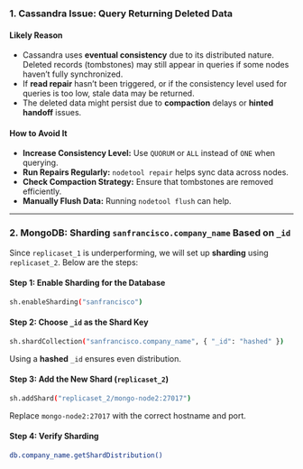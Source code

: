 ### **1. Cassandra Issue: Query Returning Deleted Data**
#### **Likely Reason**
- Cassandra uses **eventual consistency** due to its distributed nature. Deleted records (tombstones) may still appear in queries if some nodes haven’t fully synchronized.
- If **read repair** hasn’t been triggered, or if the consistency level used for queries is too low, stale data may be returned.
- The deleted data might persist due to **compaction** delays or **hinted handoff** issues.

#### **How to Avoid It**
- **Increase Consistency Level:** Use `QUORUM` or `ALL` instead of `ONE` when querying.
- **Run Repairs Regularly:** `nodetool repair` helps sync data across nodes.
- **Check Compaction Strategy:** Ensure that tombstones are removed efficiently.
- **Manually Flush Data:** Running `nodetool flush` can help.

---

### **2. MongoDB: Sharding `sanfrancisco.company_name` Based on `_id`**
Since `replicaset_1` is underperforming, we will set up **sharding** using `replicaset_2`. Below are the steps:

#### **Step 1: Enable Sharding for the Database**
```sh
sh.enableSharding("sanfrancisco")
```

#### **Step 2: Choose `_id` as the Shard Key**
```sh
sh.shardCollection("sanfrancisco.company_name", { "_id": "hashed" })
```
Using a **hashed** `_id` ensures even distribution.

#### **Step 3: Add the New Shard (`replicaset_2`)**
```sh
sh.addShard("replicaset_2/mongo-node2:27017")
```
Replace `mongo-node2:27017` with the correct hostname and port.

#### **Step 4: Verify Sharding**
```sh
db.company_name.getShardDistribution()
```

